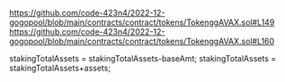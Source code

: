 https://github.com/code-423n4/2022-12-gogopool/blob/main/contracts/contract/tokens/TokenggAVAX.sol#L149
https://github.com/code-423n4/2022-12-gogopool/blob/main/contracts/contract/tokens/TokenggAVAX.sol#L160

stakingTotalAssets  =  stakingTotalAssets-baseAmt;
stakingTotalAssets = stakingTotalAssets+assets;
